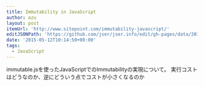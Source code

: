 ```yaml
---
title: Immutability in JavaScript
author: azu
layout: post
itemUrl: 'http://www.sitepoint.com/immutability-javascript/'
editJSONPath: 'https://github.com/jser/jser.info/edit/gh-pages/data/2015/05/index.json'
date: '2015-05-12T10:14:50+00:00'
tags:
  - JavaScript
---
```

immutable.jsを使ったJavaScriptでのImmutabilityの実現について。
実行コストはどうなのか、逆にどういう点でコストが小さくなるのか
